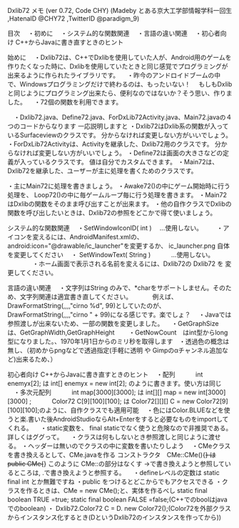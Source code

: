 ﻿Dxlib72 メモ
            (ver 0.72, Code CHY)
            (Madeby とある京大工学部情報学科一回生 ,HatenaID @CHY72 ,TwitterID @paradigm_9)


目次
　・初めに
　・システム的な関数関連
　・言語の違い関連
　・初心者向け C++からJavaに書き直すときのヒント



始めに
　・Dxlib72は、C++でDxlibを使用していた人が、Android用のゲームを作りたくなった時に、Dxlibを使用していたときと同じ感覚でプログラミングが出来るように作られたライブラリです。
　・昨今のアンドロイドブームの中で、Windowsプログラミングだけで終わるのは、もったいない！
    　もしもDxlibと同じようにプログラミング出来たら、便利なのではないか？そう思い、作りました。
　・72個の関数を利用できます。

　・Dxlib72.java、Define72.java、ForDxLib72Activity.java、Main72.javaの４つのコードからなります
        一応説明しますと
        ・Dxlib72はDxlib系の関数が入っているSurfaceviewのクラスです。
                分からなければ変更しない方がいいでしょう。
        ・ForDxLib72Activityは、Activityを継承した、Dxlib72用のクラスです。
                分からなければ変更しない方がいいでしょう。
        ・Define72は画面の大きさなどの定義が入っているクラスです。
                値は自分でカスタムできます。
        ・Main72は、Dxlib72を継承した、ユーザーが主に処理を書くためのクラスです。

  ・主にMain72に処理を書きましょう。
        ・Awake72()の中にゲーム開始時に行う処理を、
            Loop72()の中に毎ゲームループ毎に行う処理を書きます。
        ・Main72はDxlibの関数をそのまま呼び出すことが出来ます。
        ・他の自作クラスでDxlibの関数を呼び出したいときは、Dxlib72の参照をどこかで得て使いましょう。



システム的な関数関連
　・SetWindowIconID( int  )
    　…使用しない。
    　　・アイコンを変えるには、AndroidManifest.xmlの、android:icon="@drawable/ic_launcher"を変更するか、 ic_launcher.png 自体を変更してください
　・ SetWindowText( String )
　　　…使用しない。
　　　　・ホーム画面で表示される名前を変えるには、<string name="app_name">Dxlib72</string>の Dxlib72 を 変更してください。


言語の違い関連
　・文字列はString のみで、*charをサポートしません。そのため、文字列関連は適宜書き直してください。
　　　例えば、DrawFormatString(,,,,"cirno %d", 99)としていたのが、DrawFormatString(,,,,"cirno " + 99)になる感じです。楽でしょ？
　・Javaでは参照渡しが出来ないため、一部の関数を変更しました。
    　・GetGraphSize は、GetGraphWidth,GetGraphHeight
  　　・GetNowCount　はint型からlong型になりました。、1970年1月1日からのミリ秒を取得します　・透過色の概念は無し、（初めからpngなどで透過指定(手軽に透明 や Gimpのαチャンネル追加など)出来るため、）



初心者向け C++からJavaに書き直すときのヒント
　・配列
　　　int enemyx[2]; は  int[] enemyx = new int[2]; のように書きます。使い方は同じ
　・多次元配列
　　　int map[3000][3000]; は int[][] map = new int[3000][3000] ;
　　　Color72 C[9][100][100]; は Color72[][][] C = new Color72[9][100][100];のように、自作クラスでも適用可能
　・色にはColor.BLUEなどを使うと楽.書いた後AndroidStudioならAlt+Enterをすると必要なものをimportしてくれる。
　・static変数を、 final staticでなく使うと危険なので非推奨である。詳しくはググって。
　・クラスは何もしないとき参照渡しと同じように渡せる。
  ・ヘッダーは無いのでクラスの中に変数を書いたりしよう
　・CMeクラスを書き換えるとして、CMe.javaを作る
     コンストラクタ　CMe::CMe(){~~} は  public CMe{~~} このように CMe::の部分はなくす
     ->で書き換えようと参照しているところは, .で書き換えようと参照する。
　・defineレベルの定数は static final int とか無難ですね
  ・public をつけるとどこからでもアクセスできる
  ・クラスを作るときは、CMe = new CMe();と、実体を作るべし
      static final boolean TRUE =true;
      static final boolean FALSE =false;(C++でのboolはjavaでのboolean)
  ・ Dxlib72.Color72 C =  D. new Color72();(Color72を外部クラスからインスタンス化するとき(DというDxlib72のインスタンスを作ってから))